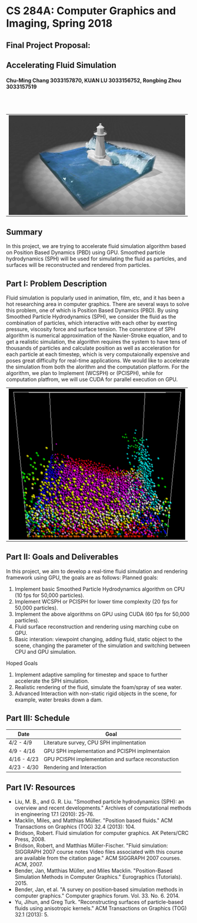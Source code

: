 # CS 284A: Computer Graphics and Imaging, Spring 2018

## Final Project Proposal:
## Accelerating Fluid Simulation

#### Chu-Ming Chang 3033157870, KUAN LU 3033156752, Rongbing Zhou 3033157519

<br><br>



<table>
  <tr>
    <td>
      <img align="left" src="docs/images/goal.jpg" width = "480"/>
      <figcaption align="middle"></figcaption>
    </td>
</tr>
</table>

## Summary

In this project, we are trying to accelerate fluid simulation algorithm based on Position Based Dynamics (PBD) using GPU. Smoothed particle hydrodynamics (SPH) will be used for simulating the fluid as particles, and surfaces will be reconstructed and rendered from particles.


## Part I: Problem Description

Fluid simulation is popularly used in animation, film, etc, and it has been a hot researching area in computer graphics. There are several ways to solve this problem, one of which is Position Based Dynamics (PBD). By using Smoothed Particle Hydrodynamics (SPH), we consider the fluid as the combination of particles, which interactive with each other by exerting pressure, viscosity force and surface tension. The conerstone of SPH algorithm is numerical approximation of the Navier-Stroke equation, and to get a realistic simulation, the algorithm requires the system to have tens of thousands of particles and calculate position as well as acceleration for each particle at each timestep, which is very computaionally expensive and poses great difficulty for real-time applications. We would like to accelerate the simulation from both the alorithm and the computation platform. For the algorithm, we plan to Implement (WCSPH) or (PCISPH), while for computation platfrom, we will use CUDA for parallel execution on GPU.
<table>
  <tr>
    <td>
      <img align="left" src="docs/images/cpu_sim.png" width = "480"/>
      <figcaption align="middle"></figcaption>
    </td>
</tr>
</table>

## Part II: Goals and Deliverables
In this project, we aim to develop a real-time fluid simulation and rendering framework using GPU, the goals are as follows:
Planned goals:
1. Implement basic Smoothed Particle Hydrodynamics algorithm on CPU (10 fps for 50,000 particles).
2. Implement WCSPH or PCISPH for lower time complexity (20 fps for 50,000 particles).
3. Implement the above algorithms on GPU using CUDA (60 fps for 50,000 particles).
4. Fluid surface reconstruction and rendering using marching cube on GPU.
5. Basic interation: viewpoint changing, adding fluid, static object to the scene, changing the parameter of the simulation and switching between CPU and GPU simulation.

Hoped Goals
1. Implement adaptive sampling for timestep and space to further accelerate the SPH simulation.
2. Realistic rendering of the fluid, simulate the foam/spray of sea water.
3. Advanced Interaction with non-static rigid objects in the scene, for example, water breaks down a dam.

## Part III: Schedule

|    Date    | Goal |
| ---------- | --- |
| 4/2 - 4/9 |  Literature survey, CPU SPH implmentation |
| 4/9 - 4/16|  GPU SPH implementation and PCISPH implmentaion |
| 4/16 - 4/23| GPU PCISPH implementation and surface reconstuction |
| 4/23 - 4/30| Rendering and Interaction |

## Part IV: Resources

- Liu, M. B., and G. R. Liu. "Smoothed particle hydrodynamics (SPH): an overview and recent developments." Archives of computational methods in engineering 17.1 (2010): 25-76.
- Macklin, Miles, and Matthias Müller. "Position based fluids." ACM Transactions on Graphics (TOG) 32.4 (2013): 104.
- Bridson, Robert. Fluid simulation for computer graphics. AK Peters/CRC Press, 2008.
- Bridson, Robert, and Matthias Müller-Fischer. "Fluid simulation: SIGGRAPH 2007 course notes Video files associated with this course are available from the citation page." ACM SIGGRAPH 2007 courses. ACM, 2007.
- Bender, Jan, Matthias Müller, and Miles Macklin. "Position-Based Simulation Methods in Computer Graphics." Eurographics (Tutorials). 2015.
- Bender, Jan, et al. "A survey on position‐based simulation methods in computer graphics." Computer graphics forum. Vol. 33. No. 6. 2014.
- Yu, Jihun, and Greg Turk. "Reconstructing surfaces of particle-based fluids using anisotropic kernels." ACM Transactions on Graphics (TOG) 32.1 (2013): 5.
